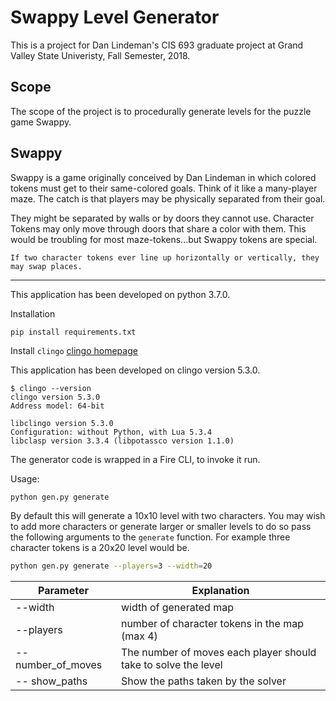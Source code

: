 # Swappy Level Generator
This is a project for Dan Lindeman's CIS 693 graduate project at Grand Valley State Univeristy, Fall Semester, 2018.

## Scope
The scope of the project is to procedurally generate levels for the puzzle game Swappy.

## Swappy
Swappy is a game originally conceived by Dan Lindeman in which colored tokens must get to their same-colored goals. Think of it like a many-player maze.
The catch is that players may be physically separated from their goal. 

They might be separated by walls or by doors they cannot use.
Character Tokens may only move through doors that share a color with them.
This would be troubling for most maze-tokens...but Swappy tokens are special.

`If two character tokens ever line up horizontally or vertically, they may swap places.`

---

This application has been developed on python 3.7.0.

Installation
```
pip install requirements.txt
```

Install `clingo`
[clingo homepage](https://potassco.org/clingo/)

This application has been developed on clingo version 5.3.0.

```
$ clingo --version
clingo version 5.3.0
Address model: 64-bit

libclingo version 5.3.0
Configuration: without Python, with Lua 5.3.4
libclasp version 3.3.4 (libpotassco version 1.1.0)
```

The generator code is wrapped in a Fire CLI, to invoke it run.

Usage:
```bash 
python gen.py generate
```

By default this will generate a 10x10 level with two characters.
You may wish to add more characters or generate larger or smaller levels to do so pass the following arguments to the `generate` function. For example three character tokens is a 20x20 level would be.

```bash 
python gen.py generate --players=3 --width=20
```

Parameter | Explanation
--- | --- 
--width | width of generated map
--players | number of character tokens in the map (max 4)
-- number_of_moves | The number of moves each player should take to solve the level
-- show_paths | Show the paths taken by the solver